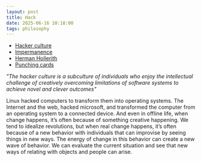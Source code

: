 ```yaml
---
layout: post
title: Hack
date: 2025-06-16 10:18:00
tags: philosophy
---
```


- [Hacker culture](https://en.wikipedia.org/wiki/Hacker_culture)
- [Impermanence](https://en.wikipedia.org/wiki/Impermanence)
- [Herman Hollerith](https://www.youtube.com/watch?v=GoUK2_vXqQk)
- [Punching cards](https://www.youtube.com/watch?v=KG2M4ttzBnY)

<em>"The hacker culture is a subculture of individuals who enjoy the intellectual challenge of creatively overcoming limitations of software systems to achieve novel and clever outcomes"</em>

Linux hacked computers to transform them into operating systems. The Internet and the web, hacked microsoft, and transformed the computer from an operating system to a connected device. And even in offline life, when change happens, it’s often because of something creative happening. We tend to idealize revolutions, but when real change happens, it’s often because of a new behavior with individuals that can improvise by seeing things in new ways. The energy of change in this behavior can create a new wave of behavior. We can evaluate the current situation and see that new ways of relating with objects and people can arise.
